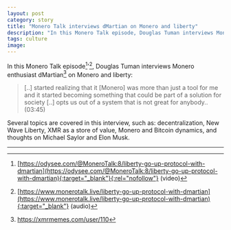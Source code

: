 ```yaml
---
layout: post
category: story
title: "Monero Talk interviews dMartian on Monero and liberty"
description: "In this Monero Talk episode, Douglas Tuman interviews Monero enthusiast dMartian on Monero and liberty."
tags: culture
image: 
---
```


In this Monero Talk episode[^1]'[^2], Douglas Tuman interviews Monero enthusiast dMartian[^3] on Monero and liberty:

> [..] started realizing that it [Monero] was more than just a tool for me and it started becoming something that could be part of a solution for society [..] opts us out of a system that is not great for anybody.. (03:45)

Several topics are covered in this interview, such as: decentralization, New Wave Liberty, XMR as a store of value, Monero and Bitcoin dynamics, and thoughts on Michael Saylor and Elon Musk.

---

[^1]: [https://odysee.com/@MoneroTalk:8/liberty-go-up-protocol-with-dmartian](https://odysee.com/@MoneroTalk:8/liberty-go-up-protocol-with-dmartian){:target="_blank"}{:rel="nofollow"} (video)
[^2]: [https://www.monerotalk.live/liberty-go-up-protocol-with-dmartian](https://www.monerotalk.live/liberty-go-up-protocol-with-dmartian){:target="_blank"} (audio)
[^3]: https://xmrmemes.com/user/110
